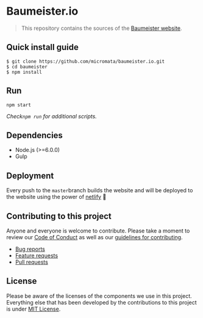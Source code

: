 # Baumeister.io

> This repository contains the sources of the [Baumeister website](https://baumeister.io).

## Quick install guide

	$ git clone https://github.com/micromata/baumeister.io.git
	$ cd baumeister
	$ npm install

## Run

	npm start

_Check`npm run` for additional scripts._

## Dependencies

- Node.js (>=6.0.0)
- Gulp

## Deployment

Every push to the `master`branch builds the website and will be deployed to the website using the power of [netlify](https://www.netlify.com/) 💖

## Contributing to this project

Anyone and everyone is welcome to contribute. Please take a moment to
review our [Code of Conduct](CODE_OF_CONDUCT.md) as well as our [guidelines for contributing](CONTRIBUTING.md).

* [Bug reports](CONTRIBUTING.md#bugs)
* [Feature requests](CONTRIBUTING.md#features)
* [Pull requests](CONTRIBUTING.md#pull-requests)

## License

Please be aware of the licenses of the components we use in this project.
Everything else that has been developed by the contributions to this project is under [MIT License](LICENSE).
